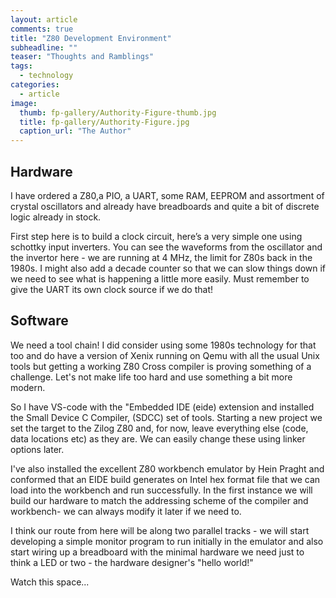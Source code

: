 ```yaml
---
layout: article
comments: true
title: "Z80 Development Environment"
subheadline: ""
teaser: "Thoughts and Ramblings"
tags:
  - technology
categories:
  - article
image:
  thumb: fp-gallery/Authority-Figure-thumb.jpg
  title: fp-gallery/Authority-Figure.jpg
  caption_url: "The Author"
---
```

## Hardware

I have ordered a Z80,a PIO, a UART, some RAM, EEPROM and assortment of crystal oscillators and already have breadboards and 
quite a bit of discrete logic already in stock.

First step here is to build a clock circuit, here’s a very simple one using schottky input inverters. 
You can see the waveforms from the oscillator and the invertor here - we are running at 4 MHz, the limit 
for Z80s back in the 1980s. I might also add a decade counter so that we can slow things down if we need to 
see what is happening a little more easily. Must remember to give the UART its own clock source if we do that!

## Software

We need a tool chain! I did consider using some 1980s technology for that too and do have a version of 
Xenix running on Qemu with all the usual Unix tools but getting a working Z80 Cross compiler is proving 
something of a challenge. Let's not make life too hard and use something a bit more modern.

So I have VS-code with the "Embedded IDE (eide) extension and installed the Small Device C Compiler, 
(SDCC) set of tools. Starting a new project we set the target to the Zilog Z80 and, for now, leave everything else 
(code, data locations etc) as they are. We can easily change these using linker options later.

I've also installed the excellent Z80 workbench emulator by Hein Praght and conformed that an EIDE build generates 
on Intel hex format file that we can load into the workbench and run successfully. In the first instance we will 
build our hardware to match the addressing scheme of the compiler and workbench- we can always modify it later 
if we need to.

I think our route from here will be along two parallel tracks - we will start developing a simple 
monitor program to run initially in the emulator and also start wiring up a breadboard with the minimal 
hardware we need just to think a LED or two - the hardware designer's "hello world!"

Watch this space...